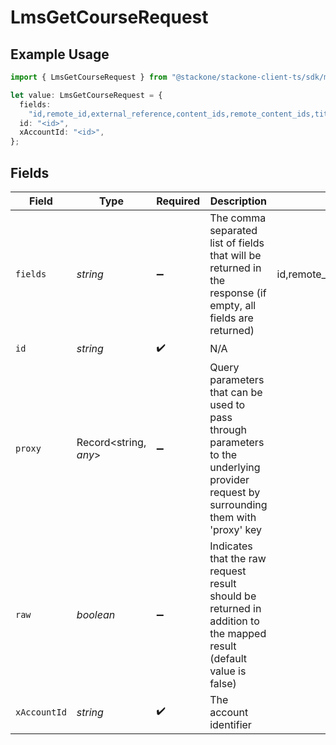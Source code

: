 # LmsGetCourseRequest

## Example Usage

```typescript
import { LmsGetCourseRequest } from "@stackone/stackone-client-ts/sdk/models/operations";

let value: LmsGetCourseRequest = {
  fields:
    "id,remote_id,external_reference,content_ids,remote_content_ids,title,description,languages,cover_url,url,active,duration,categories,skills,updated_at,created_at,content,provider,localizations,authors",
  id: "<id>",
  xAccountId: "<id>",
};
```

## Fields

| Field                                                                                                                                                                                                   | Type                                                                                                                                                                                                    | Required                                                                                                                                                                                                | Description                                                                                                                                                                                             | Example                                                                                                                                                                                                 |
| ------------------------------------------------------------------------------------------------------------------------------------------------------------------------------------------------------- | ------------------------------------------------------------------------------------------------------------------------------------------------------------------------------------------------------- | ------------------------------------------------------------------------------------------------------------------------------------------------------------------------------------------------------- | ------------------------------------------------------------------------------------------------------------------------------------------------------------------------------------------------------- | ------------------------------------------------------------------------------------------------------------------------------------------------------------------------------------------------------- |
| `fields`                                                                                                                                                                                                | *string*                                                                                                                                                                                                | :heavy_minus_sign:                                                                                                                                                                                      | The comma separated list of fields that will be returned in the response (if empty, all fields are returned)                                                                                            | id,remote_id,external_reference,content_ids,remote_content_ids,title,description,languages,cover_url,url,active,duration,categories,skills,updated_at,created_at,content,provider,localizations,authors |
| `id`                                                                                                                                                                                                    | *string*                                                                                                                                                                                                | :heavy_check_mark:                                                                                                                                                                                      | N/A                                                                                                                                                                                                     |                                                                                                                                                                                                         |
| `proxy`                                                                                                                                                                                                 | Record<string, *any*>                                                                                                                                                                                   | :heavy_minus_sign:                                                                                                                                                                                      | Query parameters that can be used to pass through parameters to the underlying provider request by surrounding them with 'proxy' key                                                                    |                                                                                                                                                                                                         |
| `raw`                                                                                                                                                                                                   | *boolean*                                                                                                                                                                                               | :heavy_minus_sign:                                                                                                                                                                                      | Indicates that the raw request result should be returned in addition to the mapped result (default value is false)                                                                                      |                                                                                                                                                                                                         |
| `xAccountId`                                                                                                                                                                                            | *string*                                                                                                                                                                                                | :heavy_check_mark:                                                                                                                                                                                      | The account identifier                                                                                                                                                                                  |                                                                                                                                                                                                         |